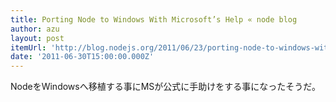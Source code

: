 ```yaml
---
title: Porting Node to Windows With Microsoft’s Help « node blog
author: azu
layout: post
itemUrl: 'http://blog.nodejs.org/2011/06/23/porting-node-to-windows-with-microsoft%e2%80%99s-help/'
date: '2011-06-30T15:00:00.000Z'
---
```

NodeをWindowsへ移植する事にMSが公式に手助けをする事になったそうだ。
